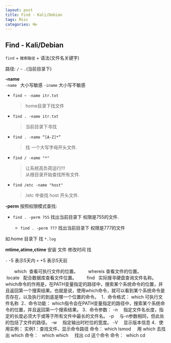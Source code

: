 ```yaml
---
layout: post
title: Find - Kali/Debian
tags: Misc
categories: 👓
---
```



## Find - Kali/Debian

`find` + `搜索路径` + 语法(文件名关键字) 

路径:  `/`   `~`  `.`(当前目录下)


**-name**   
`-name `  大小写敏感
`-iname` 大小写不敏感

 
- `find ~ -name itr.txt`
	> home目录下找文件

- `find . -name itr.txt`
	> 当前目录下寻找

- `find . -name “[A-Z]*”`
	> 找 一个大写字母开头文件.

- `find / -name "*"`
	> 让系统高负荷运行!!!   
	> 从根目录开始查找所有文件.

- `find /etc -name "host"`
	> /etc 中查找 host 开头文件.



**-perm**
按照权限模式查找:

- `find . -perm 755`
	找出当前目录下 权限是755的文件.

	- `find . -perm 777`
		找出当前目录下 权限是777的文件 


		 
如:home 目录下 找 `*.log`




**mtime,atime,ctime**
安装 文件 修改时间 找

`-` -5 表示5天内
`+` +5 表示5天前









       which  查看可执行文件的位置。
       whereis 查看文件的位置。 
       locate   配合数据库查看文件位置。
       find   实际搜寻硬盘查询文件名称。
which命令的作用是，在PATH变量指定的路径中，搜索某个系统命令的位置，并且返回第一个搜索结果。也就是说，使用which命令，就可以看到某个系统命令是否存在，以及执行的到底是哪一个位置的命令。 
1．命令格式：
which 可执行文件名称 
2．命令功能：
which指令会在PATH变量指定的路径中，搜索某个系统命令的位置，并且返回第一个搜索结果。
3．命令参数：
-n 　指定文件名长度，指定的长度必须大于或等于所有文件中最长的文件名。
-p 　与-n参数相同，但此处的包括了文件的路径。
-w 　指定输出时栏位的宽度。
-V 　显示版本信息
4．使用实例：
实例1：查找文件、显示命令路径
命令：
which lsmod
 
 
用 which 去找出 which
命令：
  which which
 
 
找出 cd 这个命令
命令：
 which cd
 
 
